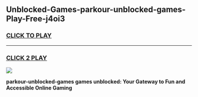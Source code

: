 
## Unblocked-Games-parkour-unblocked-games-Play-Free-j4oi3
<h3>
<a href="https://premium76.site?title=parkour-unblocked-games&ref=23A">CLICK TO PLAY</a></h3>
<hr>

<h3>
<a href="https://premium76.site?title=parkour-unblocked-games&ref=23A">CLICK 2 PLAY</a>
  
</h3>

<a href="https://premium76.site?title=parkour-unblocked-games&ref=23A"><img src="https://clearcache.store/games.png"></a>


**parkour-unblocked-games games unblocked: Your Gateway to Fun and Accessible Online Gaming**
